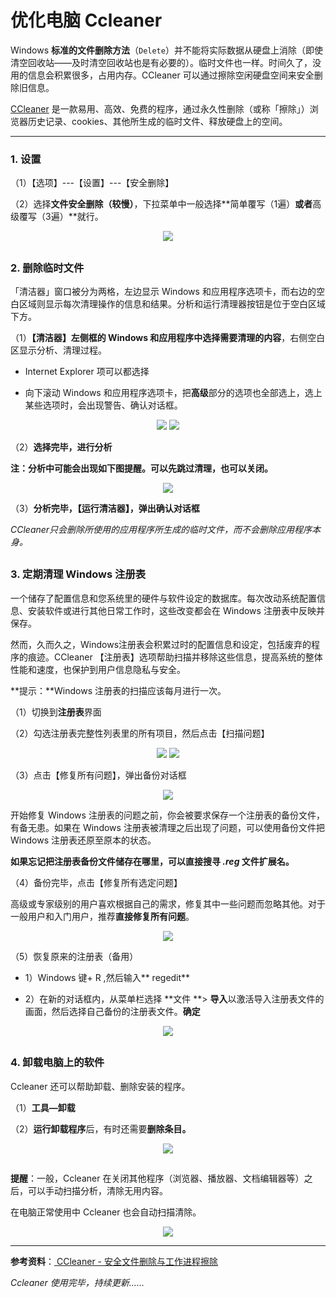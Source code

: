 # 优化电脑 Ccleaner

Windows **标准的文件删除方法**（```Delete```）并不能将实际数据从硬盘上消除（即使清空回收站——及时清空回收站也是有必要的）。临时文件也一样。时间久了，没用的信息会积累很多，占用内存。CCleaner 可以通过擦除空闲硬盘空间来安全删除旧信息。

[CCleaner](https://www.piriform.com/) 是一款易用、高效、免费的程序，通过永久性删除（或称「擦除」）浏览器历史记录、cookies、其他所生成的临时文件、释放硬盘上的空间。

---

### 1. 设置
（1）【选项】---【设置】---【安全删除】

（2）选择**文件安全删除（较慢）**，下拉菜单中一般选择**简单覆写（1遍）**或者**高级覆写（3遍）**就行。
<div style="text-align:center">
<img src="https://40.media.tumblr.com/22b985f369b57096e58ea000b034c5b5/tumblr_nw58bx5gjG1uft3xho1_1280.png"/>
</div>

## 

### 2. 删除临时文件
「清洁器」窗口被分为两格，左边显示 Windows 和应用程序选项卡，而右边的空白区域则显示每次清理操作的信息和结果。分析和运行清理器按钮是位于空白区域下方。

（1）**【清洁器】左侧框的 Windows 和应用程序中选择需要清理的内容**，右侧空白区显示分析、清理过程。

 * Internet Explorer 项可以都选择
 
 * 向下滚动 Windows 和应用程序选项卡，把**高级**部分的选项也全部选上，选上某些选项时，会出现警告、确认对话框。
<div style="text-align:center">
<img src="https://41.media.tumblr.com/8603e72a061c785369efb16077fecb02/tumblr_nw58bx5gjG1uft3xho2_1280.png"/>
 <img src="https://41.media.tumblr.com/6f05f1b4d206111b87adf5af28277f77/tumblr_nw58bx5gjG1uft3xho5_540.png"/>
 </div>

（2）**选择完毕，进行分析**

 **注：分析中可能会出现如下图提醒。可以先跳过清理，也可以关闭。**
 <div style="text-align:center">
 <img src="https://40.media.tumblr.com/3d099efe0cff6e97d6a01282aa4d2bc7/tumblr_nw58bx5gjG1uft3xho4_500.png"/>
 </div>

（3）**分析完毕，【运行清洁器】，弹出确认对话框**

*CCleaner只会删除所使用的应用程序所生成的临时文件，而不会删除应用程序本身。*

## 

### 3. 定期清理 Windows 注册表

一个储存了配置信息和您系统里的硬件与软件设定的数据库。每次改动系统配置信息、安装软件或进行其他日常工作时，这些改变都会在 Windows 注册表中反映并保存。

然而，久而久之，Windows注册表会积累过时的配置信息和设定，包括废弃的程序的痕迹。CCleaner 【注册表】选项帮助扫描并移除这些信息，提高系统的整体性能和速度，也保护到用户信息隐私与安全。

**提示：**Windows 注册表的扫描应该每月进行一次。

（1）切换到**注册表**界面

（2）勾选注册表完整性列表里的所有项目，然后点击【扫描问题】
<div style="text-align:center">
<img src="https://41.media.tumblr.com/74d2d60b0804ee84f73e5832057c9066/tumblr_nw58bx5gjG1uft3xho6_r1_1280.png"/>
<img src="https://41.media.tumblr.com/3991a7acafe0f02379f0c67f49dde840/tumblr_nw58bx5gjG1uft3xho7_500.png"/>
</div>

（3）点击【修复所有问题】，弹出备份对话框

<div style="text-align:center">
<img src="https://40.media.tumblr.com/2e0a6093c5a87b0739f8328700b23d6d/tumblr_nw58bx5gjG1uft3xho8_400.png"/>
</div>

开始修复 Windows 注册表的问题之前，你会被要求保存一个注册表的备份文件，有备无患。如果在 Windows 注册表被清理之后出现了问题，可以使用备份文件把 Windows 注册表还原至原本的状态。

**如果忘记把注册表备份文件储存在哪里，可以直接搜寻 *.reg* 文件扩展名。**

（4）备份完毕，点击【修复所有选定问题】

高级或专家级别的用户喜欢根据自己的需求，修复其中一些问题而忽略其他。对于一般用户和入门用户，推荐**直接修复所有问题**。

<div style="text-align:center">
<img src="https://41.media.tumblr.com/c56cc3b930332fb888427d925e7dc113/tumblr_nw58bx5gjG1uft3xho9_500.png"/>
</div>

（5）恢复原来的注册表（备用）

* 1）Windows 键+ R ,然后输入** regedit**

* 2）在新的对话框内，从菜单栏选择 **文件 **> **导入**以激活导入注册表文件的画面，然后选择自己备份的注册表文件。**确定**

 <div style="text-align:center">
<img src="https://41.media.tumblr.com/48bd62b85f5bf79c3b6b5d03448d9913/tumblr_nw58bx5gjG1uft3xho10_1280.png"/>
</div>

## 

### 4. 卸载电脑上的软件

Ccleaner 还可以帮助卸载、删除安装的程序。

（1）**工具—卸载**

（2）**运行卸载程序**后，有时还需要**删除条目。**

<div style="text-align:center">
<img src="https://40.media.tumblr.com/c42e706aa033bc551d0871514f56b13f/tumblr_nw58chEjYD1uft3xho2_1280.png"/>
</div>

## 

**提醒**：一般，Ccleaner 在关闭其他程序（浏览器、播放器、文档编辑器等）之后，可以手动扫描分析，清除无用内容。

在电脑正常使用中 Ccleaner 也会自动扫描清除。
<div style="text-align:center">
<img src="https://41.media.tumblr.com/8eb54ace5e2af31f3f98b0b48f1a82f4/tumblr_nw58chEjYD1uft3xho1_r2_400.png"/>
</div>

---

**参考资料**：[
CCleaner - 安全文件删除与工作进程擦除](https://info.securityinabox.org/zh/ccleaner)

*Ccleaner 使用完毕，持续更新......*